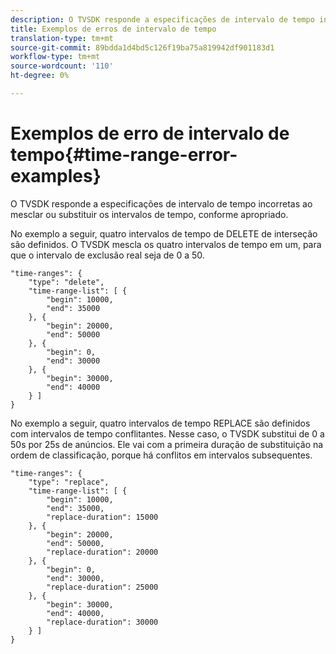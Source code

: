 ```yaml
---
description: O TVSDK responde a especificações de intervalo de tempo incorretas ao mesclar ou substituir os intervalos de tempo, conforme apropriado.
title: Exemplos de erros de intervalo de tempo
translation-type: tm+mt
source-git-commit: 89bdda1d4bd5c126f19ba75a819942df901183d1
workflow-type: tm+mt
source-wordcount: '110'
ht-degree: 0%

---
```



# Exemplos de erro de intervalo de tempo{#time-range-error-examples}

O TVSDK responde a especificações de intervalo de tempo incorretas ao mesclar ou substituir os intervalos de tempo, conforme apropriado.

No exemplo a seguir, quatro intervalos de tempo de DELETE de interseção são definidos. O TVSDK mescla os quatro intervalos de tempo em um, para que o intervalo de exclusão real seja de 0 a 50.

```
"time-ranges": {
    "type": "delete",
    "time-range-list": [ {
        "begin": 10000,
        "end": 35000
    }, {
        "begin": 20000,
        "end": 50000
    }, {
        "begin": 0,
        "end": 30000
    }, {
        "begin": 30000,
        "end": 40000
    } ]
}
```

No exemplo a seguir, quatro intervalos de tempo REPLACE são definidos com intervalos de tempo conflitantes. Nesse caso, o TVSDK substitui de 0 a 50s por 25s de anúncios. Ele vai com a primeira duração de substituição na ordem de classificação, porque há conflitos em intervalos subsequentes.

```
"time-ranges": {
    "type": "replace",
    "time-range-list": [ {
        "begin": 10000,
        "end": 35000,
        "replace-duration": 15000
    }, {
        "begin": 20000,
        "end": 50000,
        "replace-duration": 20000
    }, {
        "begin": 0,
        "end": 30000,
        "replace-duration": 25000
    }, {
        "begin": 30000,
        "end": 40000,
        "replace-duration": 30000
    } ]
}
```

